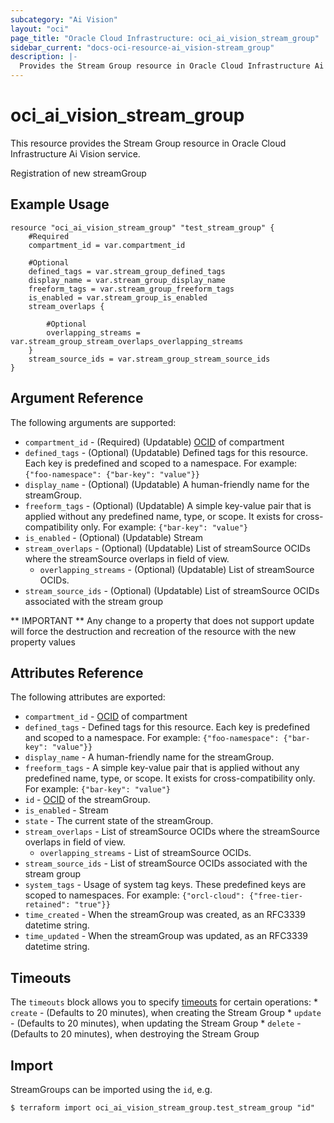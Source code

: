 ```yaml
---
subcategory: "Ai Vision"
layout: "oci"
page_title: "Oracle Cloud Infrastructure: oci_ai_vision_stream_group"
sidebar_current: "docs-oci-resource-ai_vision-stream_group"
description: |-
  Provides the Stream Group resource in Oracle Cloud Infrastructure Ai Vision service
---
```


# oci_ai_vision_stream_group
This resource provides the Stream Group resource in Oracle Cloud Infrastructure Ai Vision service.

Registration of new streamGroup


## Example Usage

```hcl
resource "oci_ai_vision_stream_group" "test_stream_group" {
	#Required
	compartment_id = var.compartment_id

	#Optional
	defined_tags = var.stream_group_defined_tags
	display_name = var.stream_group_display_name
	freeform_tags = var.stream_group_freeform_tags
	is_enabled = var.stream_group_is_enabled
	stream_overlaps {

		#Optional
		overlapping_streams = var.stream_group_stream_overlaps_overlapping_streams
	}
	stream_source_ids = var.stream_group_stream_source_ids
}
```

## Argument Reference

The following arguments are supported:

* `compartment_id` - (Required) (Updatable) [OCID](https://docs.cloud.oracle.com/iaas/Content/General/Concepts/identifiers.htm) of compartment 
* `defined_tags` - (Optional) (Updatable) Defined tags for this resource. Each key is predefined and scoped to a namespace. For example: `{"foo-namespace": {"bar-key": "value"}}` 
* `display_name` - (Optional) (Updatable) A human-friendly name for the streamGroup.
* `freeform_tags` - (Optional) (Updatable) A simple key-value pair that is applied without any predefined name, type, or scope. It exists for cross-compatibility only. For example: `{"bar-key": "value"}` 
* `is_enabled` - (Optional) (Updatable) Stream
* `stream_overlaps` - (Optional) (Updatable) List of streamSource OCIDs where the streamSource overlaps in field of view.
	* `overlapping_streams` - (Optional) (Updatable) List of streamSource OCIDs.
* `stream_source_ids` - (Optional) (Updatable) List of streamSource OCIDs associated with the stream group


** IMPORTANT **
Any change to a property that does not support update will force the destruction and recreation of the resource with the new property values

## Attributes Reference

The following attributes are exported:

* `compartment_id` - [OCID](https://docs.cloud.oracle.com/iaas/Content/General/Concepts/identifiers.htm) of compartment 
* `defined_tags` - Defined tags for this resource. Each key is predefined and scoped to a namespace. For example: `{"foo-namespace": {"bar-key": "value"}}` 
* `display_name` - A human-friendly name for the streamGroup.
* `freeform_tags` - A simple key-value pair that is applied without any predefined name, type, or scope. It exists for cross-compatibility only. For example: `{"bar-key": "value"}` 
* `id` - [OCID](https://docs.cloud.oracle.com/iaas/Content/General/Concepts/identifiers.htm) of the streamGroup. 
* `is_enabled` - Stream
* `state` - The current state of the streamGroup.
* `stream_overlaps` - List of streamSource OCIDs where the streamSource overlaps in field of view.
	* `overlapping_streams` - List of streamSource OCIDs.
* `stream_source_ids` - List of streamSource OCIDs associated with the stream group
* `system_tags` - Usage of system tag keys. These predefined keys are scoped to namespaces. For example: `{"orcl-cloud": {"free-tier-retained": "true"}}` 
* `time_created` - When the streamGroup was created, as an RFC3339 datetime string.
* `time_updated` - When the streamGroup was updated, as an RFC3339 datetime string.

## Timeouts

The `timeouts` block allows you to specify [timeouts](https://registry.terraform.io/providers/oracle/oci/latest/docs/guides/changing_timeouts) for certain operations:
	* `create` - (Defaults to 20 minutes), when creating the Stream Group
	* `update` - (Defaults to 20 minutes), when updating the Stream Group
	* `delete` - (Defaults to 20 minutes), when destroying the Stream Group


## Import

StreamGroups can be imported using the `id`, e.g.

```
$ terraform import oci_ai_vision_stream_group.test_stream_group "id"
```

